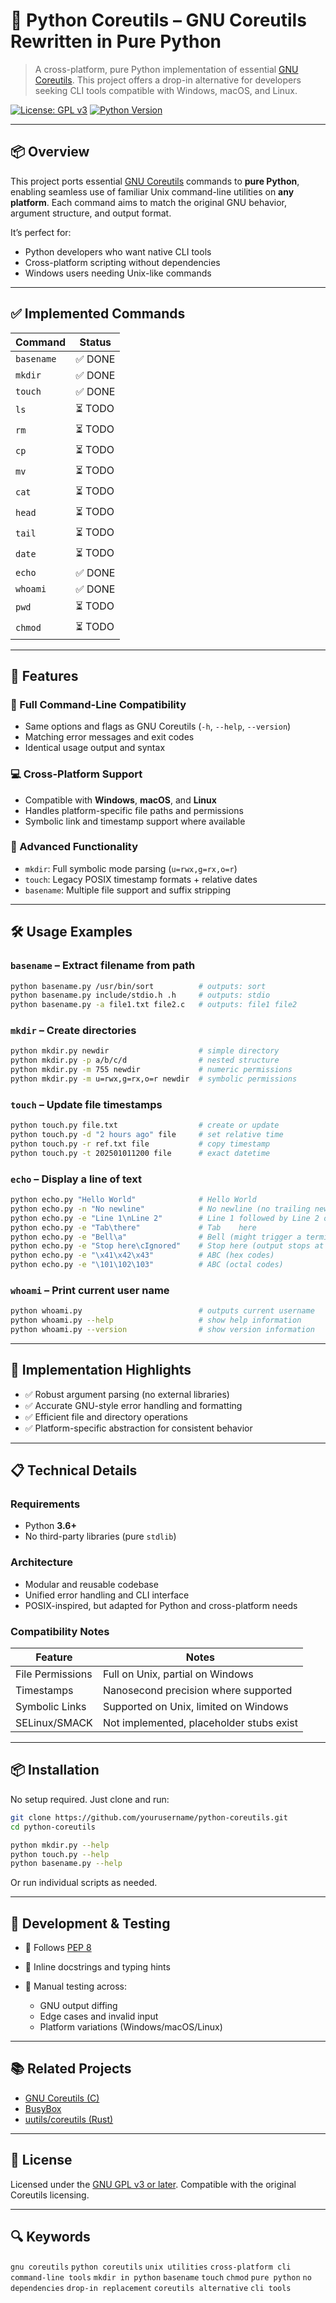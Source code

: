 # 🐍 Python Coreutils – GNU Coreutils Rewritten in Pure Python

> A cross-platform, pure Python implementation of essential [GNU Coreutils](https://www.gnu.org/software/coreutils/). This project offers a drop-in alternative for developers seeking CLI tools compatible with Windows, macOS, and Linux.

[![License: GPL v3](https://img.shields.io/badge/License-GPLv3-blue.svg)](https://www.gnu.org/licenses/gpl-3.0)
[![Python Version](https://img.shields.io/badge/python-3.6%2B-blue.svg)](https://www.python.org/)

---

## 📦 Overview

This project ports essential [GNU Coreutils](https://www.gnu.org/software/coreutils/) commands to **pure Python**, enabling seamless use of familiar Unix command-line utilities on **any platform**. Each command aims to match the original GNU behavior, argument structure, and output format.

It’s perfect for:

* Python developers who want native CLI tools
* Cross-platform scripting without dependencies
* Windows users needing Unix-like commands

---

## ✅ Implemented Commands

| Command    | Status |
| ---------- | ------ |
| `basename` | ✅ DONE |
| `mkdir`    | ✅ DONE |
| `touch`    | ✅ DONE |
| `ls`       | ⏳ TODO |
| `rm`       | ⏳ TODO |
| `cp`       | ⏳ TODO |
| `mv`       | ⏳ TODO |
| `cat`      | ⏳ TODO |
| `head`     | ⏳ TODO |
| `tail`     | ⏳ TODO |
| `date`     | ⏳ TODO |
| `echo`     | ✅ DONE |
| `whoami`   | ✅ DONE |
| `pwd`      | ⏳ TODO |
| `chmod`    | ⏳ TODO |

---

## 🚀 Features

### 🧩 Full Command-Line Compatibility

* Same options and flags as GNU Coreutils (`-h`, `--help`, `--version`)
* Matching error messages and exit codes
* Identical usage output and syntax

### 💻 Cross-Platform Support

* Compatible with **Windows**, **macOS**, and **Linux**
* Handles platform-specific file paths and permissions
* Symbolic link and timestamp support where available

### 🔧 Advanced Functionality

* `mkdir`: Full symbolic mode parsing (`u=rwx,g=rx,o=r`)
* `touch`: Legacy POSIX timestamp formats + relative dates
* `basename`: Multiple file support and suffix stripping

---

## 🛠 Usage Examples

### `basename` – Extract filename from path

```bash
python basename.py /usr/bin/sort          # outputs: sort
python basename.py include/stdio.h .h     # outputs: stdio
python basename.py -a file1.txt file2.c   # outputs: file1 file2
```

### `mkdir` – Create directories

```bash
python mkdir.py newdir                    # simple directory
python mkdir.py -p a/b/c/d                # nested structure
python mkdir.py -m 755 newdir             # numeric permissions
python mkdir.py -m u=rwx,g=rx,o=r newdir  # symbolic permissions
```

### `touch` – Update file timestamps

```bash
python touch.py file.txt                  # create or update
python touch.py -d "2 hours ago" file     # set relative time
python touch.py -r ref.txt file           # copy timestamp
python touch.py -t 202501011200 file      # exact datetime
```

### `echo` – Display a line of text

```bash
python echo.py "Hello World"              # Hello World
python echo.py -n "No newline"            # No newline (no trailing newline)
python echo.py -e "Line 1\nLine 2"        # Line 1 followed by Line 2 on new line
python echo.py -e "Tab\there"             # Tab    here
python echo.py -e "Bell\a"                # Bell (might trigger a terminal beep)
python echo.py -e "Stop here\cIgnored"    # Stop here (output stops at \c)
python echo.py -e "\x41\x42\x43"          # ABC (hex codes)
python echo.py -e "\101\102\103"          # ABC (octal codes)
```

### `whoami` – Print current user name

```bash
python whoami.py                          # outputs current username
python whoami.py --help                   # show help information
python whoami.py --version                # show version information
```
---

## 🧠 Implementation Highlights

* ✅ Robust argument parsing (no external libraries)
* ✅ Accurate GNU-style error handling and formatting
* ✅ Efficient file and directory operations
* ✅ Platform-specific abstraction for consistent behavior

---

## 📋 Technical Details

### Requirements

* Python **3.6+**
* No third-party libraries (pure `stdlib`)

### Architecture

* Modular and reusable codebase
* Unified error handling and CLI interface
* POSIX-inspired, but adapted for Python and cross-platform needs

### Compatibility Notes

| Feature          | Notes                                    |
| ---------------- | ---------------------------------------- |
| File Permissions | Full on Unix, partial on Windows         |
| Timestamps       | Nanosecond precision where supported     |
| Symbolic Links   | Supported on Unix, limited on Windows    |
| SELinux/SMACK    | Not implemented, placeholder stubs exist |

---

## 📦 Installation

No setup required. Just clone and run:

```bash
git clone https://github.com/yourusername/python-coreutils.git
cd python-coreutils

python mkdir.py --help
python touch.py --help
python basename.py --help
```

Or run individual scripts as needed.

---

## 🧪 Development & Testing

* 🧹 Follows [PEP 8](https://peps.python.org/pep-0008/)
* 📘 Inline docstrings and typing hints
* 🧪 Manual testing across:

  * GNU output diffing
  * Edge cases and invalid input
  * Platform variations (Windows/macOS/Linux)

---

## 📚 Related Projects

* [GNU Coreutils (C)](https://www.gnu.org/software/coreutils/)
* [BusyBox](https://busybox.net/)
* [uutils/coreutils (Rust)](https://github.com/uutils/coreutils)

---

## 📄 License

Licensed under the [GNU GPL v3 or later](https://www.gnu.org/licenses/gpl-3.0.html). Compatible with the original Coreutils licensing.

---

## 🔍 Keywords

`gnu coreutils` `python coreutils` `unix utilities` `cross-platform cli` `command-line tools` `mkdir in python` `basename` `touch` `chmod` `pure python` `no dependencies` `drop-in replacement` `coreutils alternative` `cli tools`